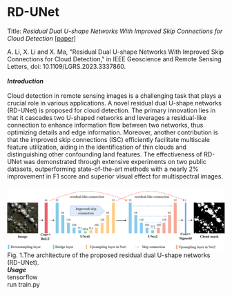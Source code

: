 # RD-UNet
Title: *Residual Dual U-shape Networks With Improved Skip Connections for Cloud Detection* [[paper]](https://ieeexplore.ieee.org/document/10335738/)<br>

A. Li, X. Li and X. Ma, "Residual Dual U-shape Networks With Improved Skip Connections for Cloud Detection," in IEEE Geoscience and Remote Sensing Letters, doi: 10.1109/LGRS.2023.3337860.
<br>
<br>
***Introduction***<br>
<br>
Cloud detection in remote sensing images is a challenging task that plays a crucial role in various applications. A novel residual dual U-shape networks (RD-UNet) is proposed for cloud detection. The primary innovation lies in that it cascades two U-shaped networks and leverages a residual-like connection to enhance information flow between two networks, thus optimizing details and edge information. Moreover, another contribution is that the improved skip connections (ISC) efficiently facilitate multiscale feature utilization, aiding in the identification of thin clouds and distinguishing other confounding land features. The effectiveness of RD-UNet was demonstrated through extensive experiments on two public datasets, outperforming state-of-the-art methods with a nearly 2% improvement in F1 score and superior visual effect for multispectral images.
<br>
<br>
![image](https://github.com/lixinghua5540/RD-UNet/blob/master/RD-UNet/images/Fig.%201.png)
<br>Fig. 1.The architecture of the proposed residual dual U-shape networks (RD-UNet).
<br>
***Usage***
<br>
tensorflow<br>
run train.py
